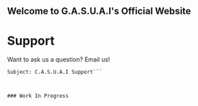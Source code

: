 ## Welcome to G.A.S.U.A.I's Official Website

# Support
Want to ask us a question?
Email us! 
```casualcorpgroup@gmail.com
Subject: C.A.S.U.A.I Support```



### Work In Progress
